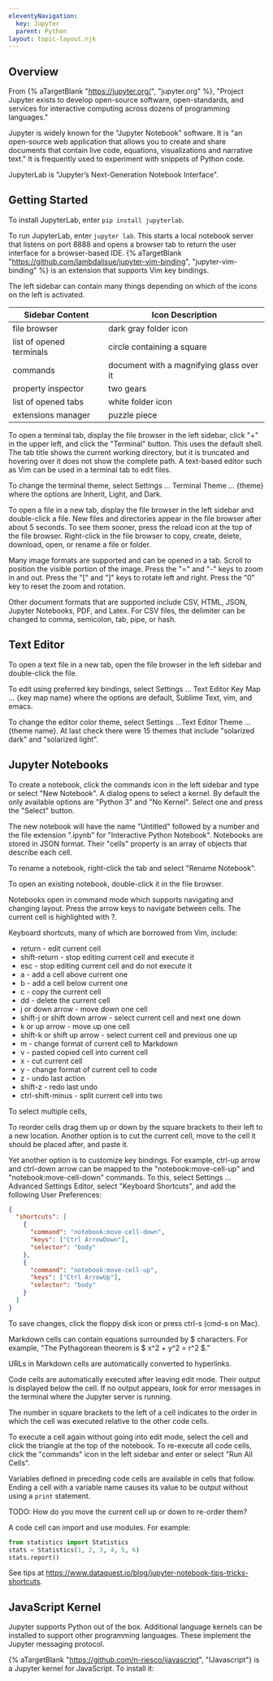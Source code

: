 ```yaml
---
eleventyNavigation:
  key: Jupyter
  parent: Python
layout: topic-layout.njk
---
```


## Overview

From {% aTargetBlank "https://jupyter.org/", "jupyter.org" %},
"Project Jupyter exists to develop open-source software, open-standards,
and services for interactive computing across dozens of programming languages."

Jupyter is widely known for the "Jupyter Notebook" software.
It is "an open-source web application that allows you to
create and share documents that contain live code,
equations, visualizations and narrative text."
It is frequently used to experiment with snippets of Python code.

JupyterLab is "Jupyter’s Next-Generation Notebook Interface".

## Getting Started

To install JupyterLab, enter `pip install jupyterlab`.

To run JupyterLab, enter `jupyter lab`.
This starts a local notebook server that listens on port 8888
and opens a browser tab to return the user interface
for a browser-based IDE.
{% aTargetBlank "https://github.com/lambdalisue/jupyter-vim-binding",
"jupyter-vim-binding" %} is an extension that supports Vim key bindings.

The left sidebar can contain many things depending on
which of the icons on the left is activated.

| Sidebar Content          | Icon Description                         |
| ------------------------ | ---------------------------------------- |
| file browser             | dark gray folder icon                    |
| list of opened terminals | circle containing a square               |
| commands                 | document with a magnifying glass over it |
| property inspector       | two gears                                |
| list of opened tabs      | white folder icon                        |
| extensions manager       | puzzle piece                             |

To open a terminal tab,
display the file browser in the left sidebar,
click "+" in the upper left,
and click the "Terminal" button.
This uses the default shell.
The tab title shows the current working directory,
but it is truncated and hovering over it does not show the complete path.
A text-based editor such as Vim can be used in a terminal tab to edit files.

To change the terminal theme,
select Settings ... Terminal Theme ... {theme}
where the options are Inherit, Light, and Dark.

To open a file in a new tab,
display the file browser in the left sidebar and double-click a file.
New files and directories appear in the file browser after about 5 seconds.
To see them sooner, press the reload icon at the top of the file browser.
Right-click in the file browser to
copy, create, delete, download, open, or rename a file or folder.

Many image formats are supported and can be opened in a tab.
Scroll to position the visible portion of the image.
Press the "=" and "-" keys to zoom in and out.
Press the "[" and "]" keys to rotate left and right.
Press the "0" key to reset the zoom and rotation.

Other document formats that are supported include
CSV, HTML, JSON, Jupyter Notebooks, PDF, and Latex.
For CSV files, the delimiter can be changed to
comma, semicolon, tab, pipe, or hash.

## Text Editor

To open a text file in a new tab,
open the file browser in the left sidebar and double-click the file.

To edit using preferred key bindings,
select Settings ... Text Editor Key Map ... {key map name}
where the options are default, Sublime Text, vim, and emacs.

To change the editor color theme,
select Settings ...Text Editor Theme ... {theme name}.
At last check there were 15 themes that include
"solarized dark" and "solarized light".

## Jupyter Notebooks

To create a notebook, click the commands icon in the left sidebar
and type or select "New Notebook".
A dialog opens to select a kernel.
By default the only available options are "Python 3" and "No Kernel".
Select one and press the "Select" button.

The new notebook will have the name "Untitled" followed by a number
and the file extension ".ipynb" for "Interactive Python Notebook".
Notebooks are stored in JSON format.
Their "cells" property is an array of objects that describe each cell.

To rename a notebook, right-click the tab and select "Rename Notebook".

To open an existing notebook, double-click it in the file browser.

Notebooks open in command mode
which supports navigating and changing layout.
Press the arrow keys to navigate between cells.
The current cell is highlighted with ?.

Keyboard shortcuts, many of which are borrowed from Vim, include:

- return - edit current cell
- shift-return - stop editing current cell and execute it
- esc - stop editing current cell and do not execute it
- a - add a cell above current one
- b - add a cell below current one
- c - copy the current cell
- dd - delete the current cell
- j or down arrow - move down one cell
- shift-j or shift down arrow - select current cell and next one down
- k or up arrow - move up one cell
- shift-k or shift up arrow - select current cell and previous one up
- m - change format of current cell to Markdown
- v - pasted copied cell into current cell
- x - cut current cell
- y - change format of current cell to code
- z - undo last action
- shift-z - redo last undo
- ctrl-shift-minus - split current cell into two

To select multiple cells,

To reorder cells drag them up or down by the square brackets to their left
to a new location.
Another option is to cut the current cell,
move to the cell it should be placed after,
and paste it.

Yet another option is to customize key bindings.
For example, ctrl-up arrow and ctrl-down arrow can be mapped to the
"notebook:move-cell-up" and "notebook:move-cell-down" commands.
To this, select Settings ... Advanced Settings Editor,
select "Keyboard Shortcuts",
and add the following User Preferences:

```json
{
  "shortcuts": [
    {
      "command": "notebook:move-cell-down",
      "keys": ["Ctrl ArrowDown"],
      "selector": "body"
    },
    {
      "command": "notebook:move-cell-up",
      "keys": ["Ctrl ArrowUp"],
      "selector": "body"
    }
  ]
}
```

To save changes, click the floppy disk icon or press ctrl-s (cmd-s on Mac).

Markdown cells can contain equations surrounded by $ characters.
For example, "The Pythagorean theorem is $ x^2 + y^2 = r^2 \$."

URLs in Markdown cells are automatically converted to hyperlinks.

Code cells are automatically executed after leaving edit mode.
Their output is displayed below the cell.
If no output appears, look for error messages in the terminal
where the Jupyter server is running.

The number in square brackets to the left of a cell
indicates to the order in which the cell was executed
relative to the other code cells.

To execute a cell again without going into edit mode,
select the cell and click the triangle at the top of the notebook.
To re-execute all code cells, click the "commands" icon in the left sidebar
and enter or select "Run All Cells".

Variables defined in preceding code cells are available in cells that follow.
Ending a cell with a variable name causes its value to be output
without using a `print` statement.

TODO: How do you move the current cell up or down to re-order them?

A code cell can import and use modules. For example:

```python
from statistics import Statistics
stats = Statistics(1, 2, 3, 4, 5, 6)
stats.report()
```

See tips at https://www.dataquest.io/blog/jupyter-notebook-tips-tricks-shortcuts.

## JavaScript Kernel

Jupyter supports Python out of the box.
Additional language kernels can be installed
to support other programming languages.
These implement the Jupyter messaging protocol.

{% aTargetBlank "https://github.com/n-riesco/ijavascript", "IJavascript"}
is a Jupyter kernel for JavaScript.
To install it:
